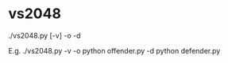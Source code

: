 vs2048
======

./vs2048.py [-v] -o <offender command line> -d <defender command line>

E.g.
./vs2048.py -v -o python offender.py -d python defender.py
